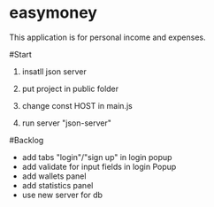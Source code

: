 # easymoney
This application is for personal income and expenses.

#Start

1) insatll json server

2) put project in public folder

3) change const HOST in main.js

4) run server "json-server"

#Backlog

- add tabs "login"/"sign up" in login popup
- add validate for input fields in login Popup
- add wallets panel
- add statistics panel
- use new server for db
